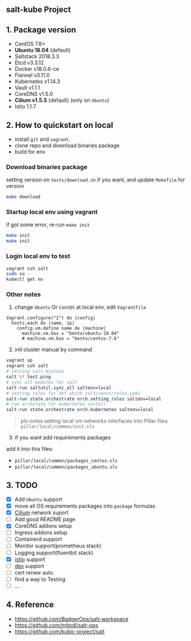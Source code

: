 ## salt-kube Project

## 1. Package version

- CentOS 7.6+
- **Ubuntu 18.04** (default)
- Saltstack 2018.3.3
- Etcd v3.3.12
- Docker v18.0.6-ce
- Flannel v0.11.0
- Kubernetes v1.14.3
- Vault v1.1.1
- CoreDNS v1.5.0
- **Cilium v1.5.5** (default) (only on `Ubuntu`)
- Istio 1.1.7

## 2. How to quickstart on local

- install `git` and `vagrant`.
- clone repo and download binaries package
- build for env

### Download binaries package

setting version on `tests/download.sh` if you want, and update `Makefile` for version

```bash
make download
```

### Startup local env using vagrant

if got some error, re-run `make init`

```bash
make init
make init
```

### Login local env to test

```bash
vagrant ssh salt
sudo su -
kubectl get no
```

### Other notes

1. change `Ubuntu` Or `CentOS` at local env, edit `Vagrantfile`

```
Vagrant.configure("2") do |config|
  hosts.each do |name, ip|
    config.vm.define name do |machine|
      machine.vm.box = "bento/ubuntu-18.04"
      # machine.vm.box = "bento/centos-7.6"
```

2. init cluster manual by command

```bash
vagrant up
vagrant ssh salt
# testing salt minions
salt \* test.ping
# sync all modules for salt
salt-run saltutil.sync_all saltenv=local
# setting roles for def whith salt/<env>/roles.yaml
salt-run state.orchestrate orch.setting_roles saltenv=local
# run orchstate for kubernetes install
salt-run state.orchestrate orch.kubernetes saltenv=local
```

> pls notes setting local vm networks interfaces into Pillar files `pillar/local/common/init.sls`

3. if you want add requirements packages

add it into this files:

- `pillar/local/common/packages_centos.sls`
- `pillar/local/common/packages_ubuntu.sls`

## 3. TODO

- [x] Add `Ubuntu` support
- [x] move all OS requirements packages into `package` formulas
- [x] [Cilium](https://cilium.io/) network suport
- [ ] Add good README page
- [x] CoreDNS addons setup
- [ ] Ingress addons setup
- [ ] Containerd support
- [ ] Monitor support(prometheus stack)
- [ ] Logging support(fluentbit stack)
- [x] [istio](https://istio.io/) support
- [ ] [dex](https://github.com/dexidp/dex) support
- [ ] cert renew auto
- [ ] find a way to Testing
- [ ] ...

## 4. Reference

- https://github.com/BadgerOps/salt-workspace
- https://github.com/mitodl/salt-ops
- https://github.com/kubic-project/salt
